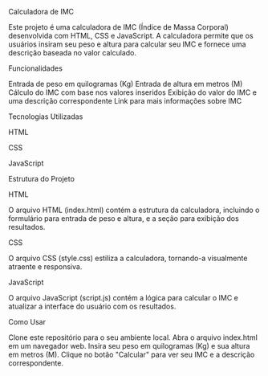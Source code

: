 Calculadora de IMC


Este projeto é uma calculadora de IMC (Índice de Massa Corporal) desenvolvida com HTML, CSS e JavaScript. A calculadora permite que os usuários insiram seu peso e altura para calcular seu IMC e fornece uma descrição baseada no valor calculado.

Funcionalidades


Entrada de peso em quilogramas (Kg)
Entrada de altura em metros (M)
Cálculo do IMC com base nos valores inseridos
Exibição do valor do IMC e uma descrição correspondente
Link para mais informações sobre IMC

Tecnologias Utilizadas


HTML

CSS

JavaScript

Estrutura do Projeto


HTML

O arquivo HTML (index.html) contém a estrutura da calculadora, incluindo o formulário para entrada de peso e altura, e a seção para exibição dos resultados.

CSS

O arquivo CSS (style.css) estiliza a calculadora, tornando-a visualmente atraente e responsiva.

JavaScript

O arquivo JavaScript (script.js) contém a lógica para calcular o IMC e atualizar a interface do usuário com os resultados.

Como Usar

Clone este repositório para o seu ambiente local.
Abra o arquivo index.html em um navegador web.
Insira seu peso em quilogramas (Kg) e sua altura em metros (M).
Clique no botão "Calcular" para ver seu IMC e a descrição correspondente.
